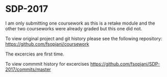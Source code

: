 # SDP-2017

I am only submitting one coursework as this is a retake module and the other two courseworks were already graded but this one did not.

To view original project and git history please see the following repository: https://github.com/fsopjani/coursework

The excercies are first time.

To view commmit history for excercises
https://github.com/fsopjani/SDP-2017/commits/master
